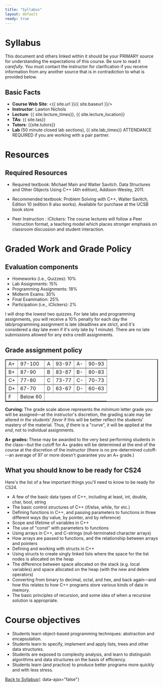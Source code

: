 ```yaml
---
title: "Syllabus"
layout: default
ready: true
---
```


# Syllabus <a name="syllabus"></a>

This document and others linked within it should be your PRIMARY source for understanding the expectations of this course. Be sure to read it *carefully*.
You must contact the instructor for clarification if you receive information from any another source that is in contradiction to what is provided below.

## Basic Facts

* **Course Web Site**: <{{ site.url }}{{ site.baseurl }}/>
* **Instructor**:  Lawton Nichols
* **Lecture**: {{ site.lecture_times}}, {{ site.lecture_location}}
* **TAs**: {{ site.tas}}
* **Tutors**: {{site.tutors}}
* **Lab** (50 minute closed lab sections), {{ site.lab_times}} ATTENDANCE REQUIRED if you are working with a pair partner. 


# Resources

## Required Resources

* Required textbook: Michael Main and Walter Savitch. Data Structures and Other Objects Using C++ (4th edition), Addison-Wesley, 2011.

* Recommended textbook: Problem Solving with C++, Walter Savitch, Edition 10 (edition 9 also works). Available for purchase at the UCSB book store

* Peer Instruction : iClickers: The course lectures will follow a Peer Instruction format, a teaching model which places stronger emphasis on classroom discussion and student interaction. 


# Graded Work and Grade Policy

## Evaluation components

* Homeworks (i.e., Quizzes): 10%
* Lab Assignments: 15%
* Programming Assignments: 18%
* Midterm Exams: 30%
* Final Examination: 25%
* Participation (i.e., iClickers): 2%

I will drop the lowest two quizzes. For late labs and programming assignments, you will receive a 10% penalty for each day the lab/programming assignment is late (deadlines are strict, and it's considered a day late even if it's only late by 1 minute). There are no late submissions allowed for any extra credit assignments.

## Grade assignment policy

<table border="2">
  <tr>
    <td>A+</td>
    <td>97-100</td>
    <td>A</td>
    <td>93-97</td>
    <td>A-</td>
    <td>90-93</td>
  </tr>
  <tr>
    <td>B+</td>
    <td>87-90</td>
    <td>B</td>
    <td>83-87</td>
    <td>B-</td>
    <td>80-83</td>
  </tr>
  <tr>
    <td>C+</td>
    <td>77-80</td>
    <td>C</td>
    <td>73-77</td>
    <td>C-</td>
    <td>70-73</td>

  </tr>
  <tr>
    <td>D+</td>
    <td>67-70</td>
    <td>D</td>
    <td>63-67</td>
    <td>D-</td>
    <td>60-63</td>

  </tr>
    <td>F</td>
    <td>Below 60</td>

</table>

<strong>Curving: </strong>The grade  scale above represents the <em>minimum</em> letter grade you will be assigned&#8212;at the instructor's discretion, the grading scale  may be altered <em>in the students' favor</em> if this will be better reflect the students' mastery of the material. Thus, <em>if</em> there is a &quot;curve&quot;, it will be applied at the <em>end</em>, not to individual assignments.
<p><strong>A+ grades: </strong>These may be awarded to the very best performing students in the class—but the cutoff for A+ grades will be determined at the end of the course at the discretion of the instructor (there is no pre-determined cutoff---an average of 97 or more doesn't guarantee you an A+ grade.)</p>



## What you should know to be ready for CS24

<p>Here's the  list of a few important things you'll need to know to be ready for CS24.</p>

* A few of the basic data types of C++, including at least, int, double, char, bool, string
* The basic control structures of C++ (if/else, while, for etc.)
* Defining functions in C++, and passing parameters to functions in three different ways (by value, by pointer, and by reference)
* Scope and lifetime of variables in C++
* The use of "const" with parameters to functions
* Using arrays in C++, and C-strings (null-terminated character arrays)
* How arrays are passed to functions, and the relationship between arrays and pointers
* Defining and working with structs in C++
* Using structs to create singly linked lists where the space for the list nodes is allocated on the heap
* The difference between space allocated on the stack (e.g. local variables) and space allocated on the heap (with the new and delete operators)
* Converting from binary to decimal, octal, and hex, and back again&mdash;and how this relates to how C++ programs store various kinds of data in memory.
* The basic principles of recursion, and some idea of when a recursive solution is appropriate.



# Course objectives

* Students learn object-based programming techniques: abstraction and encapsulation.
* Students learn to specify, implement and apply lists, trees and other data structures.
* Students are exposed to complexity analysis, and learn to distinguish algorithms and data structures on the basis of efficiency.
* Students learn (and practice) to produce better programs more quickly and with less stress.

[Back to Syllabus](#syllabus){: data-ajax="false"}
